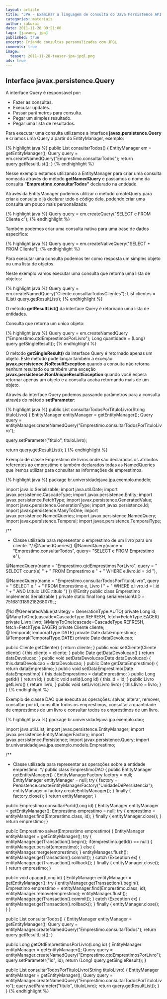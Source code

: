 ```yaml
---
layout: article
title: "JPA - Examinar a linguagem de consulta do Java Persistence API (JPQL)"
categories: materiais
author: sakurai
date: 2011-11-28 09:21:00
tags: [javaee, jpa]
published: true
excerpt: Criando consultas personalizadas com JPQL.
comments: true
image:
  teaser: 2011-11-28-teaser-jpa-jpql.png
ads: true
---
```


## Interface javax.persistence.Query

A interface Query é responsável por:

* Fazer as consultas.
* Executar updates.
* Passar parâmetros para consulta.
* Pegar um simples resultado.
* Pegar uma lista de resultados.

Para executar uma consulta utilizamos a interface **javax.persistence.Query** e criamos uma Query a partir do EntityManager, exemplo:

{% highlight java %}
public List<Emprestimo> consultarTodos() {
  EntityManager em = getEntityManager();
  Query query = em.createNamedQuery("Emprestimo.consultarTodos");
  return query.getResultList();
}
{% endhighlight %}

Nesse exemplo estamos utilizando a EntityManager para criar uma consulta nomeada através do método **getNamedQuery** e passamos o nome da consulta **"Emprestimo.consultarTodos"** declarado na entidade.

Através da EntityManager podemos utilizar o método createQuery para criar a consulta e já declarar todo o código dela, podendo criar uma consulta um pouco mais personalizada:

{% highlight java %}
Query query = em.createQuery("SELECT c FROM Cliente c");
{% endhighlight %}

Também podemos criar uma consulta nativa para uma base de dados especifica:

{% highlight java %}
Query query = em.createNativeQuery("SELECT * FROM Cliente");
{% endhighlight %}

Para executar uma consulta podemos ter como resposta um simples objeto ou uma lista de objetos.

Neste exemplo vamos executar uma consulta que retorna uma lista de objetos:

{% highlight java %}
Query query = em.createNamedQuery("Cliente.consultarTodosClientes");
List<Cliente> clientes = (List<Cliente>) query.getResultList();
{% endhighlight %}

O método **getResultList()** da interface Query é retornado uma lista de entidades.

Consulta que retorna um unico objeto:

{% highlight java %}
Query query = em.createNamedQuery ("Emprestimo.qtdEmprestimosPorLivro");
Long quantidade = (Long) query.getSingleResult();
{% endhighlight %}

O método **getSingleResult()** da interface Query é retornado apenas um objeto. Este método pode lançar também a exceção **javax.persistence.NoResultException** quando a consulta não retorna nenhum resultado ou também uma exceção **javax.persistence.NonUniqueResultException** quando você espera retornar apenas um
objeto e a consulta acaba retornando mais de um objeto.

Através da interface Query podemos passando parâmetros para a consulta através do método **setParameter**:

{% highlight java %}
public List<Emprestimo> consultarTodosPorTituloLivro(String tituloLivro) {
  EntityManager entityManager = getEntityManager();
  Query query = entityManager.createNamedQuery("Emprestimo.consultarTodosPorTituloLivro");

  query.setParameter("titulo", tituloLivro);

  return query.getResultList();
}
{% endhighlight %}

Exemplo de classe Emprestimo de livros onde são declarados os atributos referentes ao emprestimo e também declarados todas as NamedQueries que iremos utilizar para consultar as informações de emprestimos.

{% highlight java %}
package br.universidadejava.jpa.exemplo.modelo;

import java.io.Serializable;
import java.util.Date;
import javax.persistence.CascadeType;
import javax.persistence.Entity;
import javax.persistence.FetchType;
import javax.persistence.GeneratedValue;
import javax.persistence.GenerationType;
import javax.persistence.Id;
import javax.persistence.ManyToOne;
import javax.persistence.NamedQueries;
import javax.persistence.NamedQuery;
import javax.persistence.Temporal;
import javax.persistence.TemporalType;

/**
 * Classe utilizada para representar o emprestimo de um livro para um cliente.
 */
@NamedQueries({
  @NamedQuery(name = "Emprestimo.consultarTodos",
              query= "SELECT e FROM Emprestimo e"),

  @NamedQuery(name = "Emprestimo.qtdEmprestimosPorLivro",
              query = " SELECT count(e) " +
                      " FROM Emprestimo e " +
                      " WHERE e.livro.id = :id "),

  @NamedQuery(name = "Emprestimo.consultarTodosPorTituloLivro",
              query = " SELECT e " +
                      " FROM Emprestimo e, Livro l " +
                      " WHERE e.livro.id = l.id " +
                      " AND l.titulo LIKE :titulo ")
})
@Entity
public class Emprestimo implements Serializable {
  private static final long serialVersionUID = 7516813189218268079L;

  @Id
  @GeneratedValue(strategy = GenerationType.AUTO)
  private Long id;
  @ManyToOne(cascade=CascadeType.REFRESH, fetch=FetchType.EAGER)
  private Livro livro;
  @ManyToOne(cascade=CascadeType.REFRESH, fetch=FetchType.EAGER)
  private Cliente cliente;
  @Temporal(TemporalType.DATE)
  private Date dataEmprestimo;
  @Temporal(TemporalType.DATE)
  private Date dataDevolucao;

  public Cliente getCliente() { return cliente; }
  public void setCliente(Cliente cliente) { this.cliente = cliente; }
  public Date getDataDevolucao() { return dataDevolucao; }
  public void setDataDevolucao(Date dataDevolucao) {
    this.dataDevolucao = dataDevolucao;
  }
  public Date getDataEmprestimo() { return dataEmprestimo; }
  public void setDataEmprestimo(Date dataEmprestimo) {
    this.dataEmprestimo = dataEmprestimo;
  }
  public Long getId() { return id; }
  public void setId(Long id) { this.id = id; }
  public Livro getLivro() { return livro; }
  public void setLivro(Livro livro) { this.livro = livro; }
}
{% endhighlight %}

Exemplo de classe DAO que executa as operações: salvar, alterar, remover, consultar por id, consultar todos os emprestimos, consultar a quantidade de emprestimos de um livro e consultar todos os emprestimos de um livro.

{% highlight java %}
package br.universidadejava.jpa.exemplo.dao;

import java.util.List;
import javax.persistence.EntityManager;
import javax.persistence.EntityManagerFactory;
import javax.persistence.Persistence;
import javax.persistence.Query;
import br.universidadejava.jpa.exemplo.modelo.Emprestimo;

/**
 * Classe utilizada para representar as operações sobre a entidade emprestimo.
 */
public class EmprestimoDAO {
  public EntityManager getEntityManager() {
    EntityManagerFactory factory = null;
    EntityManager entityManager = null;
    try {
      factory = Persistence.createEntityManagerFactory("UnidadeDePersistencia");
      entityManager = factory.createEntityManager();
    } finally {
      factory.close();
    }
    return entityManager;
  }

  public Emprestimo consultarPorId(Long id) {
    EntityManager entityManager = getEntityManager();
    Emprestimo emprestimo = null;
    try {
      emprestimo = entityManager.find(Emprestimo.class, id);
    } finally {
      entityManager.close();
    }
    return emprestimo;
  }

  public Emprestimo salvar(Emprestimo emprestimo) {
    EntityManager entityManager = getEntityManager();
    try {
      entityManager.getTransaction().begin();
      if(emprestimo.getId() == null) {
        entityManager.persist(emprestimo);
      } else {
        entityManager.merge(emprestimo);
      }
      entityManager.flush();
      entityManager.getTransaction().commit();
    } catch (Exception ex) {
      entityManager.getTransaction().rollback();
    } finally {
      entityManager.close();
    }
    return emprestimo;
  }

  public void apagar(Long id) {
    EntityManager entityManager = getEntityManager();
    try {
      entityManager.getTransaction().begin();
      Emprestimo emprestimo = entityManager.find(Emprestimo.class, id);
      entityManager.remove(emprestimo);
      entityManager.flush();
      entityManager.getTransaction().commit();
    } catch (Exception ex) {
      entityManager.getTransaction().rollback();
    } finally {
      entityManager.close();
    }
  }

  public List<Emprestimo> consultarTodos() {
    EntityManager entityManager = getEntityManager();
    Query query = entityManager.createNamedQuery("Emprestimo.consultarTodos");
    return query.getResultList();
  }

  public Long getQtdEmprestimosPorLivro(Long id) {
    EntityManager entityManager = getEntityManager();
    Query query = entityManager.createNamedQuery("Emprestimo.qtdEmprestimosPorLivro");
    query.setParameter("id", id);
    return (Long) query.getSingleResult();
  }

  public List<Emprestimo> consultarTodosPorTituloLivro(String tituloLivro) {
    EntityManager entityManager = getEntityManager();
    Query query = entityManager.createNamedQuery("Emprestimo.consultarTodosPorTituloLivro");
    query.setParameter("titulo", tituloLivro);
    return query.getResultList();
  }
}
{% endhighlight %}

